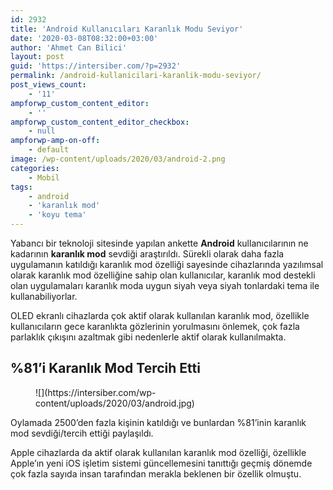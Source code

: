 ```yaml
---
id: 2932
title: 'Android Kullanıcıları Karanlık Modu Seviyor'
date: '2020-03-08T08:32:00+03:00'
author: 'Ahmet Can Bilici'
layout: post
guid: 'https://intersiber.com/?p=2932'
permalink: /android-kullanicilari-karanlik-modu-seviyor/
post_views_count:
    - '11'
ampforwp_custom_content_editor:
    - ''
ampforwp_custom_content_editor_checkbox:
    - null
ampforwp-amp-on-off:
    - default
image: /wp-content/uploads/2020/03/android-2.png
categories:
    - Mobil
tags:
    - android
    - 'karanlık mod'
    - 'koyu tema'
---
```


Yabancı bir teknoloji sitesinde yapılan ankette **Android** kullanıcılarının ne kadarının **karanlık mod** sevdiği araştırıldı. Sürekli olarak daha fazla uygulamanın katıldığı karanlık mod özelliği sayesinde cihazlarında yazılımsal olarak karanlık mod özelliğine sahip olan kullanıcılar, karanlık mod destekli olan uygulamaları karanlık moda uygun siyah veya siyah tonlardaki tema ile kullanabiliyorlar.

OLED ekranlı cihazlarda çok aktif olarak kullanılan karanlık mod, özellikle kullanıcıların gece karanlıkta gözlerinin yorulmasını önlemek, çok fazla parlaklık çıkışını azaltmak gibi nedenlerle aktif olarak kullanılmakta.

## %81’i Karanlık Mod Tercih Etti

<figure class="wp-block-image size-large">![](https://intersiber.com/wp-content/uploads/2020/03/android.jpg)</figure>Oylamada 2500’den fazla kişinin katıldığı ve bunlardan %81’inin karanlık mod sevdiği/tercih ettiği paylaşıldı.

Apple cihazlarda da aktif olarak kullanılan karanlık mod özelliği, özellikle Apple’ın yeni iOS işletim sistemi güncellemesini tanıttığı geçmiş dönemde çok fazla sayıda insan tarafından merakla beklenen bir özellik olmuştu.
